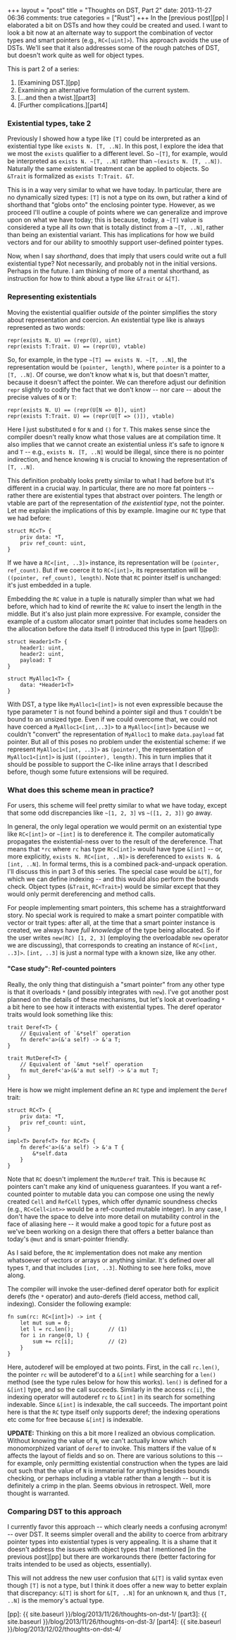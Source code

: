 +++
layout = "post"
title = "Thoughts on DST, Part 2"
date: 2013-11-27 06:36
comments: true
categories = ["Rust"]
+++
In the [previous post][pp] I elaborated a bit on DSTs and how they could be
created and used. I want to look a bit now at an alternate way to
support the combination of vector types and smart pointers (e.g.,
`RC<[uint]>`). This approach avoids the use of DSTs. We'll see that it
also addresses some of the rough patches of DST, but doesn't work
quite as well for object types.

This is part 2 of a series:

1. [Examining DST.][pp]
2. Examining an alternative formulation of the current system.
3. [...and then a twist.][part3]
4. [Further complications.][part4]

<!-- more -->

### Existential types, take 2

Previously I showed how a type like `[T]` could be interpreted as an
existential type like `exists N. [T, ..N]`. In this post, I explore
the idea that we most the `exists` qualifier to a different level.  So
`~[T]`, for example, would be interpreted as `exists N. ~[T, ..N]`
rather than `~(exists N. [T, ..N])`. Naturally the same existential
treatment can be applied to objects.  So `&Trait` is formalized as
`exists T:Trait. &T`.

This is in a way very similar to what we have today. In particular,
there are no dynamically sized types: `[T]` is not a type on its own,
but rather a kind of shorthand that "globs onto" the enclosing pointer
type. However, as we proceed I'll outline a couple of points where we
can generalize and improve upon on what we have today; this is
because, today, a `~[T]` value is considered a type all its own that
is totally distinct from a `~[T, ..N]`, rather than being an
existential variant. This has implications for how we build vectors
and for our ability to smoothly support user-defined pointer types.

Now, when I say *shorthand*, does that imply that users could write
out a full existential type? Not necessarily, and probably not in the
initial versions. Perhaps in the future. I am thinking of more of a
mental shorthand, as instruction for how to think about a type like
`&Trait` or `&[T]`.

### Representing existentials

Moving the existential qualifier *outside* of the pointer simplifies
the story about representation and coercion. An existential type like
is always represented as two words:

    repr(exists N. U) == (repr(U), uint)
    repr(exists T:Trait. U) == (repr(U), vtable)
    
So, for example, in the type `~[T] == exists N. ~[T, ..N]`, the
representation would be `(pointer, length)`, where `pointer` is a
pointer to a `[T, ..N]`. Of course, we don't know what `N` is, but
that doesn't matter, because it doesn't affect the pointer. We can
therefore adjust our definition `repr` slightly to codify the fact
that we don't know -- nor care -- about the precise values of `N` or
`T`:

    repr(exists N. U) == (repr(U[N => 0]), uint)
    repr(exists T:Trait. U) == (repr(U[T => ()]), vtable)

Here I just substituted `0` for `N` and `()` for `T`. This makes sense
since the compiler doesn't really know what those values are at
compilation time. It also implies that we cannot create an existential
unless it's safe to ignore `N` and `T` -- e.g., `exists N. [T, ..N]`
would be illegal, since there is no pointer indirection, and hence
knowing `N` is crucial to knowing the representation of `[T, ..N]`.

This definition probably looks pretty similar to what I had before but
it's different in a crucial way. In particular, there are no more fat
pointers -- rather there are existential types that abstract over
pointers. The length or vtable are part of the representation of *the
existential type*, not the pointer. Let me explain the implications of
this by example. Imagine our `RC` type that we had before:

    struct RC<T> {
        priv data: *T,
        priv ref_count: uint,
    }

If we have a `RC<[int, ..3]>` instance, its representation will be
`(pointer, ref_count)`. But if we coerce it to `RC<[int]>`, its
representation will be `((pointer, ref_count), length)`. Note that
`RC` pointer itself is unchanged: it's just embedded in a tuple.

Embedding the `RC` value in a tuple is naturally simpler than what we
had before, which had to kind of rewrite the `RC` value to insert the
length in the middle. But it's also just plain more expressive. For
example, consider the example of a custom allocator smart pointer that
includes some headers on the allocation before the data itself (I
introduced this type in [part 1][pp]):

    struct Header1<T> {
        header1: uint,
        header2: uint,
        payload: T
    }
    
    struct MyAlloc1<T> {
        data: *Header1<T>
    }

With DST, a type like `MyAlloc1<[int]>` is not even expressible
because the type parameter `T` is not found behind a pointer sigil and
thus `T` couldn't be bound to an unsized type. Even if we could
overcome that, we could not have coerced a `MyAlloc1<[int,..3]>` to a
`MyAlloc<[int]>` because we couldn't "convert" the representation of
`MyAlloc1` to make `data.payload` fat pointer. But all of this poses
no problem under the existential scheme: if we represent
`MyAlloc1<[int, ..3]>` as `(pointer)`, the representation of
`MyAlloc1<[int]>` is just `((pointer), length)`. This in turn implies
that it should be possible to support the C-like inline arrays that I
described before, though some future extensions will be required.

### What does this scheme mean in practice?

For users, this scheme will feel pretty similar to what we have today,
except that some odd discrepancies like `~[1, 2, 3]` vs `~([1, 2, 3])`
go away.

In general, the only legal operation we would permit on an existential
type like `RC<[int]>` or `~[int]` is to dereference it. The compiler
automatically propagates the existential-ness over to the result of
the dereference. That means that `*rc` where `rc` has type `RC<[int]>`
would have type `&[int]` -- or, more explicitly, `exists
N. RC<[int, ..N]>` is dereferenced to `exists N. &[int, ..N]`. In
formal terms, this is a combined pack-and-unpack operation. I'll
discuss this in part 3 of this series. The special case would be
`&[T]`, for which we can define indexing -- and this would also
perform the bounds check. Object types (`&Trait`, `RC<Trait>`) would
be similar except that they would only permit dereferencing and method
calls.

For people implementing smart pointers, this scheme has a
straightforward story. No special work is required to make a smart
pointer compatible with vector or trait types: after all, at the time
that a smart pointer instance is created, we always have *full
knowledge* of the type being allocated. So if the user writes `new(RC)
[1, 2, 3]` (employing the overloadable `new` operator we are
discussing), that corresponds to creating an instance of
`RC<[int, ..3]>`. `[int, ..3]` is just a normal type with a known
size, like any other.

#### "Case study": Ref-counted pointers

Really, the only thing that distinguish a "smart pointer" from any
other type is that it overloads `*` (and possibly integrates with
`new`). I've got another post planned on the details of these
mechanisms, but let's look at overloading `*` a bit here to see how it
interacts with existential types. The deref operator traits would look
something like this:

    trait Deref<T> {
        // Equivalent of `&*self` operation
        fn deref<'a>(&'a self) -> &'a T;
    }
    
    trait MutDeref<T> {
        // Equivalent of `&mut *self` operation
        fn mut_deref<'a>(&'a mut self) -> &'a mut T;
    }

Here is how we might implement define an `RC` type and implement the
`Deref` trait:

    struct RC<T> {
        priv data: *T,
        priv ref_count: uint,
    }
    
    impl<T> Deref<T> for RC<T> {
        fn deref<'a>(&'a self) -> &'a T {
            &*self.data
        }
    }

Note that `RC` doesn't implement the `MutDeref` trait. This is because
`RC` pointers can't make any kind of uniqueness guarantees. If you
want a ref-counted pointer to mutable data you can compose one using
the newly created `Cell` and `RefCell` types, which offer dynamic
soundness checks (e.g., `RC<Cell<int>>` would be a ref-counted mutable
integer). In any case, I don't have the space to delve into more
detail on mutability control in the face of aliasing here -- it would
make a good topic for a future post as we've been working on a design
there that offers a better balance than today's `@mut` and is
smart-pointer friendly.

As I said before, the `RC` implementation does not make any mention
whatsoever of vectors or arrays or anything similar. It's defined over
all types `T`, and that includes `[int, ..3]`. Nothing to see here
folks, move along.

The compiler will invoke the user-defined deref operator both for
explicit derefs (the `*` operator) and auto-derefs (field access,
method call, indexing). Consider the following example:

    fn sum(rc: RC<[int]>) -> int {
        let mut sum = 0;
        let l = rc.len();           // (1)
        for i in range(0, l) {
            sum += rc[i];           // (2)
        }
    }

Here, autoderef will be employed at two points. First, in the call
`rc.len()`, the pointer `rc` will be autoderef'd to a `&[int]` while
searching for a `len()` method (see the type rules below for how this
works). `len()` is defined for a `&[int]` type, and so the call
succeeds. Similarly in the access `rc[i]`, the indexing operator will
autoderef `rc` to `&[int]` in its search for something
indexable. Since `&[int]` is indexable, the call succeeds. The
important point here is that the `RC` type itself only supports deref;
the indexing operations etc come for free because `&[int]` is
indexable.

**UPDATE:** Thinking on this a bit more I realized an obvious
complication. Without knowing the value of `N`, we can't actually
know which monomorphized variant of `deref` to invoke. This matters if
the value of `N` affects the layout of fields and so on. There are
various solutions to this -- for example, only permitting existential
construction when the types are laid out such that the value of `N` is
immaterial for anything besides bounds checking, or perhaps including
a vtable rather than a length -- but it is definitely a crimp in the
plan. Seems obvious in retrospect. Well, more thought is
warranted.

### Comparing DST to this approach

I currently favor this approach -- which clearly needs a confusing
acronym! -- over DST. It seems simpler overall and the ability to
coerce from arbitrary pointer types into existential types is very
appealing. It is a shame that it doesn't address the issues with
object types that I mentioned [in the previous post][pp] but there are
workarounds there (better factoring for traits intended to be used as
objects, essentially).

This will not address the new user confusion that `&[T]` is valid
syntax even though `[T]` is not a type, but I think it does offer a
new way to better explain that discrepancy: `&[T]` is short for
`&[T, ..N]` for an unknown `N`, and thus `[T, ..N]` is the memory's
actual type.

[pp]: {{ site.baseurl }}/blog/2013/11/26/thoughts-on-dst-1/
[part3]: {{ site.baseurl }}/blog/2013/11/26/thoughts-on-dst-3/
[part4]: {{ site.baseurl }}/blog/2013/12/02/thoughts-on-dst-4/
